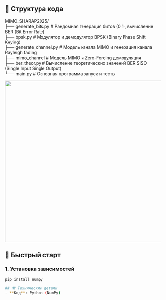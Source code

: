 ## 📂 Структура кода
MIMO_SHARAP2025/          
├── generate_bits.py     # Рандомная генерация битов (0 1), вычисление BER (Bit Error Rate)      
├── bpsk.py              # Модулятор и демодулятор BPSK (Binary Phase Shift Keying)      
├── generate_channel.py  # Модель канала MIMO и генерация канала Rayleigh fading    
├── mimo_channel         # Модель MIMO и Zero-Forcing демодуляция    
├── ber_theor.py         # Вычисление теоретических значений BER SISO (Single Input Single Output)      
└── main.py              # Основная программа запуск и тесты      

  <img width="523" src="https://github.com/user-attachments/assets/bb4d18c4-874c-4b2f-a4e7-42c9b3c6ace4" />

## 🚀 Быстрый старт

### 1. Установка зависимостей
```bash
pip install numpy

## 🛠 Технические детали
- **Код**: Python (NumPy)  
